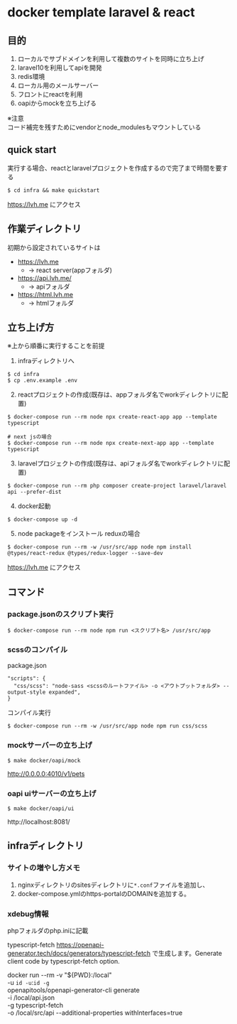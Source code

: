 # docker template laravel & react
## 目的
1. ローカルでサブドメインを利用して複数のサイトを同時に立ち上げ
2. laravel10を利用してapiを開発
3. redis環境
4. ローカル用のメールサーバー
5. フロントにreactを利用
6. oapiからmockを立ち上げる

※注意  
コード補完を残すためにvendorとnode_modulesもマウントしている

## quick start
実行する場合、reactとlaravelプロジェクトを作成するので完了まで時間を要する
```shell
$ cd infra && make quickstart
```
https://lvh.me にアクセス

## 作業ディレクトリ
初期から設定されているサイトは
- https://lvh.me 
  - → react server(appフォルダ)
- https://api.lvh.me/
  - → apiフォルダ
- https://html.lvh.me
  - → htmlフォルダ

## 立ち上げ方
※上から順番に実行することを前提

1. infraディレクトリへ
```shell
$ cd infra
$ cp .env.example .env
```

2. reactプロジェクトの作成(既存は、appフォルダ名でworkディレクトリに配置)
```shell
$ docker-compose run --rm node npx create-react-app app --template typescript

# next jsの場合
$ docker-compose run --rm node npx create-next-app app --template typescript
```

3. laravelプロジェクトの作成(既存は、apiフォルダ名でworkディレクトリに配置)
```shell
$ docker-compose run --rm php composer create-project laravel/laravel api --prefer-dist
```

4. docker起動
```shell
$ docker-compose up -d
```

5. node packageをインストール 
reduxの場合
```shell
$ docker-compose run --rm -w /usr/src/app node npm install @types/react-redux @types/redux-logger --save-dev
```

https://lvh.me にアクセス


## コマンド
### package.jsonのスクリプト実行
```shell
$ docker-compose run --rm node npm run <スクリプト名> /usr/src/app
```

### scssのコンパイル
package.json
```text
"scripts": {
  "css/scss": "node-sass <scssのルートファイル> -o <アウトプットフォルダ> --output-style expanded",
}
```
コンパイル実行
```shell
$ docker-compose run --rm -w /usr/src/app node npm run css/scss
```

### mockサーバーの立ち上げ
```shell
$ make docker/oapi/mock
```
http://0.0.0.0:4010/v1/pets

### oapi uiサーバーの立ち上げ
```shell
$ make docker/oapi/ui
```
http://localhost:8081/


## infraディレクトリ
### サイトの増やし方メモ
1. nginxディレクトリのsitesディレクトリに`*.conf`ファイルを追加し、
2. docker-compose.ymlのhttps-portalのDOMAINを追加する。

### xdebug情報
phpフォルダのphp.iniに記載



typescript-fetch https://openapi-generator.tech/docs/generators/typescript-fetch で生成します。Generate client code by typescript-fetch option.

docker run --rm -v "${PWD}:/local" \
-u `id -u`:`id -g` \
openapitools/openapi-generator-cli generate \
-i /local/api.json \
-g typescript-fetch \
-o /local/src/api
--additional-properties withInterfaces=true
